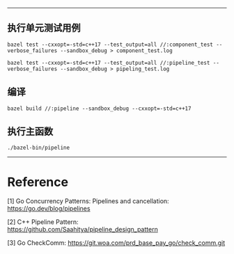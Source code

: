 <!--
 * @Author: lourisxu
 * @Date: 2024-03-23 20:19:38
 * @LastEditors: lourisxu
 * @LastEditTime: 2024-04-15 16:52:04
 * @FilePath: /pipeline/README.md
 * @Description: 
 * 
 * Copyright (c) 2024 by lourisxu, All Rights Reserved. 
-->
---

## 执行单元测试用例
```
bazel test --cxxopt=-std=c++17 --test_output=all //:component_test --verbose_failures --sandbox_debug > component_test.log

bazel test --cxxopt=-std=c++17 --test_output=all //:pipeline_test --verbose_failures --sandbox_debug > pipeling_test.log
```

## 编译
```
bazel build //:pipeline --sandbox_debug --cxxopt=-std=c++17
```

## 执行主函数
```
./bazel-bin/pipeline
```


---

# Reference

[1] Go Concurrency Patterns: Pipelines and cancellation: https://go.dev/blog/pipelines

[2] C++ Pipeline Pattern: https://github.com/Saahitya/pipeline_design_pattern

[3] Go CheckComm: https://git.woa.com/prd_base_pay_go/check_comm.git